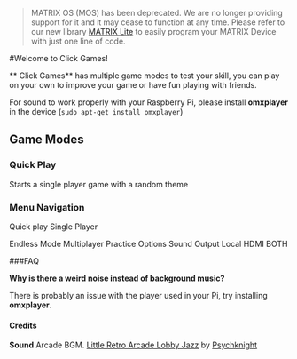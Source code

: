 > MATRIX OS (MOS) has been deprecated. We are no longer providing support for it and it may cease to function at any time. Please refer to our new library [MATRIX Lite](https://github.com/matrix-io/matrix-lite-js) to easily program your MATRIX Device with just one line of code.

#Welcome to Click Games!

 ** Click Games** has multiple game modes to test your skill, you can play on your own to improve your game or have fun playing with friends.

For sound to work properly with your Raspberry Pi, please install **omxplayer** in the device (`sudo apt-get install omxplayer`)

## Game Modes

### Quick Play
Starts a single player game with a random theme


### Menu Navigation

Quick play
Single Player
  
  Endless Mode
Multiplayer
Practice
Options
  Sound
    Output
      Local
      HDMI
      BOTH



###FAQ

**Why is there a weird noise instead of background music?**

  There is probably an issue with the player used in your Pi, try installing **omxplayer**.



#### Credits

**Sound**
Arcade BGM. [Little Retro Arcade Lobby Jazz](http://www.newgrounds.com/audio/listen/628217) by [Psychknight](http://psychknight.newgrounds.com/)
